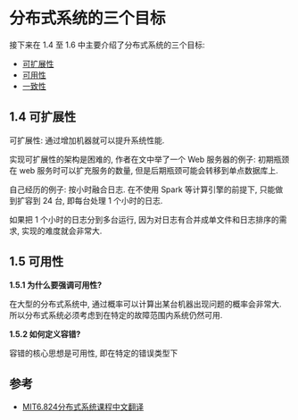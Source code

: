 # 分布式系统的三个目标

接下来在 1.4 至 1.6 中主要介绍了分布式系统的三个目标: 
+ [可扩展性](#可扩展性)
+ [可用性](#可用性)
+ [一致性](#一致性)

## 1.4 可扩展性
可扩展性: 通过增加机器就可以提升系统性能.

实现可扩展性的架构是困难的, 作者在文中举了一个 Web 服务器的例子: 初期瓶颈在 web 服务时可以扩充服务的数量, 但是后期瓶颈可能会转移到单点数据库上.

自己经历的例子: 按小时融合日志. 在不使用 Spark 等计算引擎的前提下, 只能做到扩容到 24 台, 即每台处理 1 个小时的日志.

如果把 1 个小时的日志分到多台运行, 因为对日志有合并成单文件和日志排序的需求, 实现的难度就会非常大.

## 1.5 可用性

**1.5.1 为什么要强调可用性?**

在大型的分布式系统中, 通过概率可以计算出某台机器出现问题的概率会非常大. 所以分布式系统必须考虑到在特定的故障范围内系统仍然可用.

**1.5.2 如何定义容错?**

容错的核心思想是可用性, 即在特定的错误类型下

## 参考
+ [MIT6.824分布式系统课程中文翻译](https://zhuanlan.zhihu.com/c_1273718607160393728)
